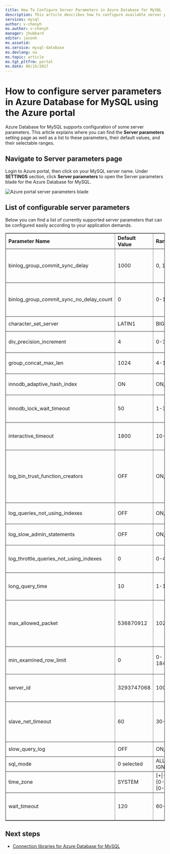```yaml
---
title: How To Configure Server Parameters in Azure Database for MySQL | Microsoft Docs
description: This article describes how to configure available server parameters in Azure Database for MySQL using the Azure portal.
services: mysql
author: v-chenyh
ms.author: v-chenyh
manager: jhubbard
editor: jasonh
ms.assetid:
ms.service: mysql-database
ms.devlang: na
ms.topic: article
ms.tgt_pltfrm: portal
ms.date: 06/15/2017
---
```


# How to configure server parameters in Azure Database for MySQL using the Azure portal

Azure Database for MySQL supports configuration of some server parameters. This article explains where you can find the **Server parameters** setting page as well as a list to these parameters, their default values, and their selectable ranges.

## Navigate to **Server parameters** page

Login to Azure portal, then click on your MySQL server name. Under **SETTINGS** section, click **Server parameters** to open the Server parameters blade for the Azure Database for MySQL.

![Azure portal server parameters blade](./media/howto-server-parameters/auzre-portal-server-parameters.png)

## List of configurable server parameters

Below you can find a list of currently supported server parameters that can be configured easily according to your application demands.

<table width="100%" border="1" cellspacing="0" cellpadding="0">
  <th align="left"><strong>Parameter Name</strong>
    </td>
  <th align="left"><strong>Default Value</strong>
    </td>
  <th align="left"><strong>Range</strong>
    </td>
  <th align="left"><strong>Description</strong>
    </td>

  <tr>
    <td>binlog_group_commit_sync_delay</td>
    <td>1000</td>
    <td>0, 11-1000000</td>
    <td>Controls how many microseconds the binary log commit waits before synchronizing the binary log file to disk.</td>
  </tr>

  <tr>
    <td>binlog_group_commit_sync_no_delay_count</td>
    <td>0</td>
    <td>0-1000000</td>
    <td>The maximum number of transactions to wait for before aborting the current delay as specified by binlog-group-commit-sync-delay.</td>
  </tr>

  <tr>
    <td>character_set_server</td>
    <td>LATIN1</td>
    <td>BIG5, UTF8MB4, etc.</td>
    <td>Use charset_name as the default server character set.</td>
  </tr>

  <tr>
    <td>div_precision_increment</td>
    <td>4</td>
    <td>0-30</td>
    <td>Number of digits by which to increase the scale of the result of division operations.</td>
  </tr>

  <tr>
    <td>group_concat_max_len</td>
    <td>1024</td>
    <td>4-16777216</td>
    <td>Maximum allowed result length in bytes for the GROUP_CONCAT().</td>
  </tr>

  <tr>
    <td>innodb_adaptive_hash_index</td>
    <td>ON</td>
    <td>ON, OFF</td>
    <td>Whether innodb adaptive hash indexes are enabled or disabled.</td>
  </tr>

  <tr>
    <td>innodb_lock_wait_timeout</td>
    <td>50</td>
    <td>1-3600</td>
    <td>The length of time in seconds an InnoDB transaction waits for a row lock before giving up.</td>
  </tr>

  <tr>
    <td>interactive_timeout</td>
    <td>1800</td>
    <td>10-1800</td>
    <td>Number of seconds the server waits for activity on an interactive connection before closing it.</td>
  </tr>

  <tr>
    <td>log_bin_trust_function_creators</td>
    <td>OFF</td>
    <td>ON, OFF</td>
    <td>This variable applies when binary logging is enabled. It controls whether stored function creators can be trusted not to create stored functions that will cause unsafe events to be written to the binary log.</td>
  </tr>

  <tr>
    <td>log_queries_not_using_indexes</td>
    <td>OFF</td>
    <td>ON, OFF</td>
    <td>Logs queries that are expected to retrieve all rows to slow query log.</td>
  </tr>

  <tr>
    <td>log_slow_admin_statements</td>
    <td>OFF</td>
    <td>ON, OFF</td>
    <td>Include slow administrative statements in the statements written to the slow query log.</td>
  </tr>

  <tr>
    <td>log_throttle_queries_not_using_indexes</td>
    <td>0</td>
    <td>0-4294967295</td>
    <td>Limits the number of such queries per minute that can be written to the slow query log.</td>
  </tr>

  <tr>
    <td>long_query_time</td>
    <td>10</td>
    <td>1-1E+100</td>
    <td>If a query takes longer than this many seconds, the server increments the Slow_queries status variable.</td>
  </tr>

  <tr>
    <td>max_allowed_packet</td>
    <td>536870912</td>
    <td>1024-1073741824</td>
    <td>The maximum size of one packet or any generated/intermediate string, or any parameter sent by the mysql_stmt_send_long_data() C API function.</td>
  </tr>

  <tr>
    <td>min_examined_row_limit</td>
    <td>0</td>
    <td>0-18446744073709551615</td>
    <td>Can be used to cause queries which examine fewer than the stated number of rows not to be logged.</td>
  </tr>

  <tr>
    <td>server_id</td>
    <td>3293747068</td>
    <td>1000-4294967295</td>
    <td>The server ID, used in replication to give each master and slave a unique identity.</td>
  </tr>

  <tr>
    <td>slave_net_timeout</td>
    <td>60</td>
    <td>30-3600</td>
    <td>The number of seconds to wait for more data from the master before the slave considers the connection broken, aborts the read, and tries to reconnect.</td>
  </tr>

  <tr>
    <td>slow_query_log</td>
    <td>OFF</td>
    <td>ON, OFF</td>
    <td>Enable or disable the slow query log.</td>
  </tr>

  <tr>
    <td>sql_mode</td>
    <td>0 selected</td>
    <td>ALLOW_INVALID_DATES, IGNORE_SPACE, etc.</td>
    <td>The current server SQL mode.</td>
  </tr>

  <tr>
    <td>time_zone</td>
    <td>SYSTEM</td>
    <td>[+|-][0]{0,1}[0-9]:[0-5][0-9]|[+|-][1][0-2]:[0-5][0-9]|SYSTEM</td>
    <td>The server time zone.</td>
  </tr>

  <tr>
    <td>wait_timeout</td>
    <td>120</td>
    <td>60-240</td>
    <td>The number of seconds the server waits for activity on a noninteractive connection before closing it.</td>
  </tr>
</table>

## Next steps
- [Connection libraries for Azure Database for MySQL](concepts-connection-libraries.md)